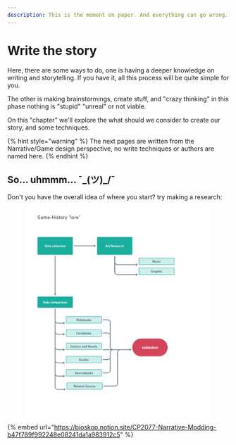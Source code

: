 ```yaml
---
description: This is the moment on paper. And everything can go wrong. and its OK
---
```


# Write the story

Here, there are some ways to do, one is having a deeper knowledge on writing and storytelling. If you have it, all this process will be quite simple for you.



The other is making brainstormings, create stuff, and "crazy thinking" in this phase nothing is "stupid" "unreal" or not viable.

On this "chapter" we'll explore the what should we consider to create our story, and some techniques.

{% hint style="warning" %}
The next pages are written from the Narrative/Game design perspective, no write techniques or authors are named here.&#x20;
{% endhint %}

## So... uhmmm... ¯\_(ツ)\_/¯

Don't you have the overall idea of where you start? try making a research:&#x20;

<figure><img src="../../.gitbook/assets/CP2077 Research - Game - Research Methods.png" alt=""><figcaption></figcaption></figure>

{% embed url="https://bioskop.notion.site/CP2077-Narrative-Modding-b47f789f992248e08241da1a983912c5" %}

